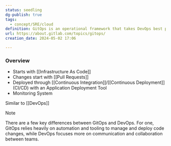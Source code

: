```yaml
---
status: seedling
dg-publish: true
tags:
  - concept/SRE/cloud
definition: GitOps is an operational framework that takes DevOps best practices used for application development such as version control, collaboration, compliance, and CI/CD, and applies them to infrastructure automation.
url: https://about.gitlab.com/topics/gitops/
creation_date: 2024-05-02 17:06

---
```

### Overview
- Starts with [[Infrastructure As Code]]
- Changes start with [[Pull Requests]]
- Deployed through [[Continuous Integration]]/[[Continuous Deployment]] (CI/CD) with an Application Deployment Tool
- Monitoring System

Similar to [[DevOps]]

> [!note]
> There are a few key differences between GitOps and DevOps. For one, GitOps relies heavily on automation and tooling to manage and deploy code changes, while DevOps focuses more on communication and collaboration between teams.

